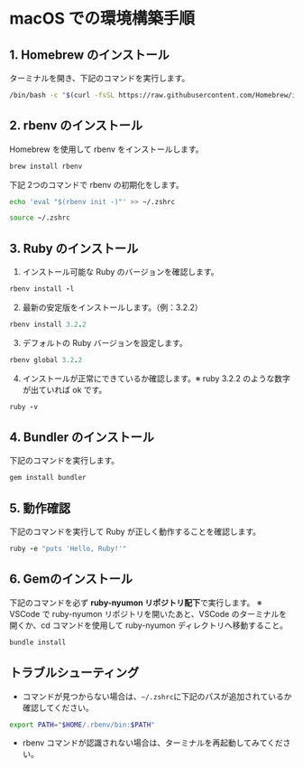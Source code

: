 # macOS での環境構築手順

## 1. Homebrew のインストール

ターミナルを開き、下記のコマンドを実行します。
```bash
/bin/bash -c "$(curl -fsSL https://raw.githubusercontent.com/Homebrew/install/HEAD/install.sh)"
```

## 2. rbenv のインストール

Homebrew を使用して rbenv をインストールします。
```ruby
brew install rbenv
```

下記 2つのコマンドで rbenv の初期化をします。
```bash
echo 'eval "$(rbenv init -)"' >> ~/.zshrc
```
```bash
source ~/.zshrc
```

## 3. Ruby のインストール

1. インストール可能な Ruby のバージョンを確認します。
```ruby
rbenv install -l
```

2. 最新の安定版をインストールします。（例：3.2.2）
```ruby
rbenv install 3.2.2
```

3. デフォルトの Ruby バージョンを設定します。
```ruby
rbenv global 3.2.2
```

4. インストールが正常にできているか確認します。※ ruby 3.2.2 のような数字が出ていれば ok です。
```ruby
ruby -v
```

## 4. Bundler のインストール
下記のコマンドを実行します。
```ruby
gem install bundler
```

## 5. 動作確認
下記のコマンドを実行して Ruby が正しく動作することを確認します。
```ruby
ruby -e "puts 'Hello, Ruby!'"
```

## 6. Gemのインストール
下記のコマンドを必ず **ruby-nyumon リポジトリ配下**で実行します。
※ VSCode で ruby-nyumon リポジトリを開いたあと、VSCode のターミナルを開くか、cd コマンドを使用して ruby-nyumon ディレクトリへ移動すること。

```ruby
bundle install
```

## トラブルシューティング

- コマンドが見つからない場合は、`~/.zshrc`に下記のパスが追加されているか確認してください。
```bash
export PATH="$HOME/.rbenv/bin:$PATH"
```

- rbenv コマンドが認識されない場合は、ターミナルを再起動してみてください。
